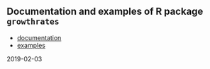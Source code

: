 ## Documentation and examples of R package `growthrates`

* [documentation](doc)
* [examples](examples)

2019-02-03

